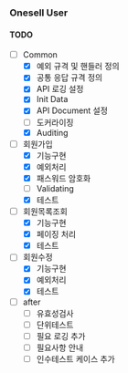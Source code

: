 ### Onesell User

#### TODO
- [ ] Common
  - [x] 예외 규격 및 핸들러 정의
  - [x] 공통 응답 규격 정의
  - [x] API 로깅 설정
  - [x] Init Data 
  - [x] API Document 설정
  - [ ] 도커라이징
  - [x] Auditing
- [ ] 회원가입
  - [x] 기능구현
  - [x] 예외처리
  - [x] 패스워드 암호화
  - [ ] Validating
  - [x] 테스트
- [ ] 회원목록조회
  - [x] 기능구현
  - [x] 페이징 처리
  - [x] 테스트
- [ ] 회원수정
  - [x] 기능구현
  - [x] 예외처리
  - [x] 테스트

- [ ] after
  - [ ] 유효성검사
  - [ ] 단위테스트
  - [ ] 필요 로깅 추가
  - [ ] 필요사항 안내
  - [ ] 인수테스트 케이스 추가 
